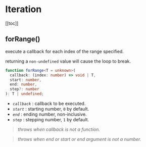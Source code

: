 # Iteration

[[toc]]

## forRange()

execute a callback for each index of the range specified.

returning a `non-undefined` value will cause the loop to break.

```ts
function forRange<T = unknown>(
  callback: (index: number) => void | T,
  start: number,
  end: number,
  step?: number
): T | undefined;
```

- _`callback`_ : callback to be executed.
- _`start`_ : starting number, `0` by default.
- _`end`_ : ending number, non-inclusive.
- _`step`_ : stepping number, `1` by default.

> _throws when callback is not a function._

> _throws when end or start or end argument is not a number._
